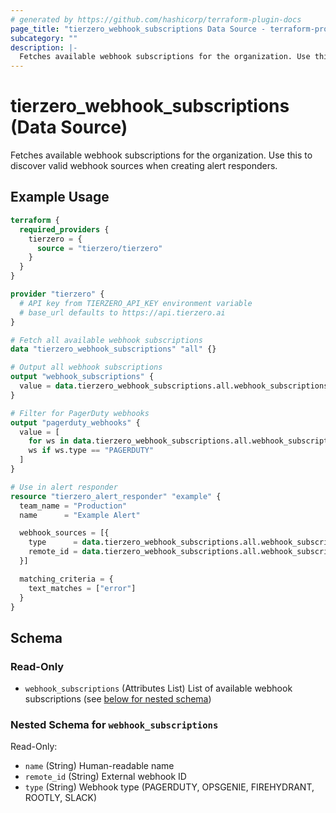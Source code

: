 ```yaml
---
# generated by https://github.com/hashicorp/terraform-plugin-docs
page_title: "tierzero_webhook_subscriptions Data Source - terraform-provider-tierzero"
subcategory: ""
description: |-
  Fetches available webhook subscriptions for the organization. Use this to discover valid webhook sources when creating alert responders.
---
```


# tierzero_webhook_subscriptions (Data Source)

Fetches available webhook subscriptions for the organization. Use this to discover valid webhook sources when creating alert responders.

## Example Usage

```terraform
terraform {
  required_providers {
    tierzero = {
      source = "tierzero/tierzero"
    }
  }
}

provider "tierzero" {
  # API key from TIERZERO_API_KEY environment variable
  # base_url defaults to https://api.tierzero.ai
}

# Fetch all available webhook subscriptions
data "tierzero_webhook_subscriptions" "all" {}

# Output all webhook subscriptions
output "webhook_subscriptions" {
  value = data.tierzero_webhook_subscriptions.all.webhook_subscriptions
}

# Filter for PagerDuty webhooks
output "pagerduty_webhooks" {
  value = [
    for ws in data.tierzero_webhook_subscriptions.all.webhook_subscriptions :
    ws if ws.type == "PAGERDUTY"
  ]
}

# Use in alert responder
resource "tierzero_alert_responder" "example" {
  team_name = "Production"
  name      = "Example Alert"

  webhook_sources = [{
    type      = data.tierzero_webhook_subscriptions.all.webhook_subscriptions[0].type
    remote_id = data.tierzero_webhook_subscriptions.all.webhook_subscriptions[0].remote_id
  }]

  matching_criteria = {
    text_matches = ["error"]
  }
}
```

<!-- schema generated by tfplugindocs -->
## Schema

### Read-Only

- `webhook_subscriptions` (Attributes List) List of available webhook subscriptions (see [below for nested schema](#nestedatt--webhook_subscriptions))

<a id="nestedatt--webhook_subscriptions"></a>
### Nested Schema for `webhook_subscriptions`

Read-Only:

- `name` (String) Human-readable name
- `remote_id` (String) External webhook ID
- `type` (String) Webhook type (PAGERDUTY, OPSGENIE, FIREHYDRANT, ROOTLY, SLACK)
